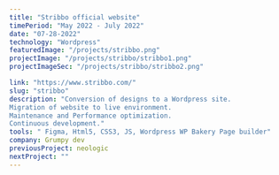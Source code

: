 ```yaml
---
title: "Stribbo official website"
timePeriod: "May 2022 ‑ July 2022"
date: "07-28-2022"
technology: "Wordpress"
featuredImage: "/projects/stribbo.png"
projectImage: "/projects/stribbo/stribbo1.png"
projectImageSec: "/projects/stribbo/stribbo2.png"

link: "https://www.stribbo.com/"
slug: "stribbo"
description: "Conversion of designs to a Wordpress site.
Migration of website to live environment.
Maintenance and Performance optimization.
Continuous development."
tools: " Figma, Html5, CSS3, JS, Wordpress WP Bakery Page builder"
company: Grumpy dev
previousProject: neologic
nextProject: ""
---
```

